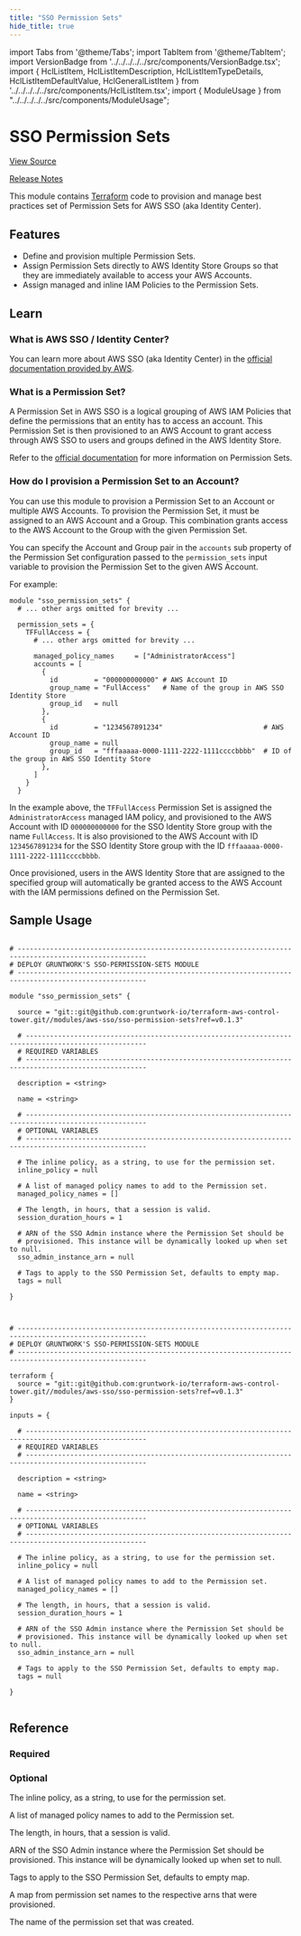 ```yaml
---
title: "SSO Permission Sets"
hide_title: true
---
```


import Tabs from '@theme/Tabs';
import TabItem from '@theme/TabItem';
import VersionBadge from '../../../../../src/components/VersionBadge.tsx';
import { HclListItem, HclListItemDescription, HclListItemTypeDetails, HclListItemDefaultValue, HclGeneralListItem } from '../../../../../src/components/HclListItem.tsx';
import { ModuleUsage } from "../../../../../src/components/ModuleUsage";

<VersionBadge repoTitle="Control Tower" version="0.1.3" />

# SSO Permission Sets

<a href="https://github.com/gruntwork-io/terraform-aws-control-tower/tree/v0.1.3/modules/aws-sso/sso-permission-sets" className="link-button" title="View the source code for this module in GitHub.">View Source</a>

<a href="https://github.com/gruntwork-io/terraform-aws-control-tower/releases?q=sso-permission-sets" className="link-button" title="Release notes for only versions which impacted this module.">Release Notes</a>

This module contains [Terraform](https://www.terraform.io) code to provision and manage best practices set of Permission Sets for AWS SSO (aka Identity Center).

## Features

*   Define and provision multiple Permission Sets.
*   Assign Permission Sets directly to AWS Identity Store Groups so that they are immediately available to access your AWS
    Accounts.
*   Assign managed and inline IAM Policies to the Permission Sets.

## Learn

### What is AWS SSO / Identity Center?

You can learn more about AWS SSO (aka Identity Center) in the [official documentation provided by
AWS](https://docs.aws.amazon.com/singlesignon/latest/userguide/what-is.html).

### What is a Permission Set?

A Permission Set in AWS SSO is a logical grouping of AWS IAM Policies that define the permissions that an entity has to
access an account. This Permission Set is then provisioned to an AWS Account to grant access through AWS SSO to users
and groups defined in the AWS Identity Store.

Refer to the [official
documentation](https://docs.aws.amazon.com/singlesignon/latest/userguide/permissionsetsconcept.html) for more
information on Permission Sets.

### How do I provision a Permission Set to an Account?

You can use this module to provision a Permission Set to an Account or multiple AWS Accounts. To provision the
Permission Set, it must be assigned to an AWS Account and a Group. This combination grants access to the AWS Account to
the Group with the given Permission Set.

You can specify the Account and Group pair in the `accounts` sub property of the Permission Set configuration passed to
the `permission_sets` input variable to provision the Permission Set to the given AWS Account.

For example:

```hcl
module "sso_permission_sets" {
  # ... other args omitted for brevity ...

  permission_sets = {
    TFFullAccess = {
      # ... other args omitted for brevity ...

      managed_policy_names     = ["AdministratorAccess"]
      accounts = [
        {
          id         = "000000000000" # AWS Account ID
          group_name = "FullAccess"   # Name of the group in AWS SSO Identity Store
          group_id   = null
        },
        {
          id         = "1234567891234"                         # AWS Account ID
          group_name = null
          group_id   = "fffaaaaa-0000-1111-2222-1111ccccbbbb"  # ID of the group in AWS SSO Identity Store
        },
      ]
    }
  }
```

In the example above, the `TFFullAccess` Permission Set is assigned the `AdministratorAccess` managed IAM policy, and
provisioned to the AWS Account with ID `000000000000` for the SSO Identity Store group with the name `FullAccess`. It is
also provisioned to the AWS Account with ID `1234567891234` for the SSO Identity Store group with the ID
`fffaaaaa-0000-1111-2222-1111ccccbbbb`.

Once provisioned, users in the AWS Identity Store that are assigned to the specified group will automatically be granted
access to the AWS Account with the IAM permissions defined on the Permission Set.

## Sample Usage

<Tabs>
<TabItem value="terraform" label="Terraform" default>

```hcl title="main.tf"

# ------------------------------------------------------------------------------------------------------
# DEPLOY GRUNTWORK'S SSO-PERMISSION-SETS MODULE
# ------------------------------------------------------------------------------------------------------

module "sso_permission_sets" {

  source = "git::git@github.com:gruntwork-io/terraform-aws-control-tower.git//modules/aws-sso/sso-permission-sets?ref=v0.1.3"

  # ----------------------------------------------------------------------------------------------------
  # REQUIRED VARIABLES
  # ----------------------------------------------------------------------------------------------------

  description = <string>

  name = <string>

  # ----------------------------------------------------------------------------------------------------
  # OPTIONAL VARIABLES
  # ----------------------------------------------------------------------------------------------------

  # The inline policy, as a string, to use for the permission set.
  inline_policy = null

  # A list of managed policy names to add to the Permission set.
  managed_policy_names = []

  # The length, in hours, that a session is valid.
  session_duration_hours = 1

  # ARN of the SSO Admin instance where the Permission Set should be
  # provisioned. This instance will be dynamically looked up when set to null.
  sso_admin_instance_arn = null

  # Tags to apply to the SSO Permission Set, defaults to empty map.
  tags = null

}


```

</TabItem>
<TabItem value="terragrunt" label="Terragrunt" default>

```hcl title="terragrunt.hcl"

# ------------------------------------------------------------------------------------------------------
# DEPLOY GRUNTWORK'S SSO-PERMISSION-SETS MODULE
# ------------------------------------------------------------------------------------------------------

terraform {
  source = "git::git@github.com:gruntwork-io/terraform-aws-control-tower.git//modules/aws-sso/sso-permission-sets?ref=v0.1.3"
}

inputs = {

  # ----------------------------------------------------------------------------------------------------
  # REQUIRED VARIABLES
  # ----------------------------------------------------------------------------------------------------

  description = <string>

  name = <string>

  # ----------------------------------------------------------------------------------------------------
  # OPTIONAL VARIABLES
  # ----------------------------------------------------------------------------------------------------

  # The inline policy, as a string, to use for the permission set.
  inline_policy = null

  # A list of managed policy names to add to the Permission set.
  managed_policy_names = []

  # The length, in hours, that a session is valid.
  session_duration_hours = 1

  # ARN of the SSO Admin instance where the Permission Set should be
  # provisioned. This instance will be dynamically looked up when set to null.
  sso_admin_instance_arn = null

  # Tags to apply to the SSO Permission Set, defaults to empty map.
  tags = null

}


```

</TabItem>
</Tabs>




## Reference

<Tabs>
<TabItem value="inputs" label="Inputs" default>

### Required

<HclListItem name="description" requirement="required" type="string">
</HclListItem>

<HclListItem name="name" requirement="required" type="string">
</HclListItem>

### Optional

<HclListItem name="inline_policy" requirement="optional" type="string">
<HclListItemDescription>

The inline policy, as a string, to use for the permission set.

</HclListItemDescription>
<HclListItemDefaultValue defaultValue="null"/>
</HclListItem>

<HclListItem name="managed_policy_names" requirement="optional" type="list(string)">
<HclListItemDescription>

A list of managed policy names to add to the Permission set.

</HclListItemDescription>
<HclListItemDefaultValue defaultValue="[]"/>
</HclListItem>

<HclListItem name="session_duration_hours" requirement="optional" type="number">
<HclListItemDescription>

The length, in hours, that a session is valid.

</HclListItemDescription>
<HclListItemDefaultValue defaultValue="1"/>
</HclListItem>

<HclListItem name="sso_admin_instance_arn" requirement="optional" type="string">
<HclListItemDescription>

ARN of the SSO Admin instance where the Permission Set should be provisioned. This instance will be dynamically looked up when set to null.

</HclListItemDescription>
<HclListItemDefaultValue defaultValue="null"/>
</HclListItem>

<HclListItem name="tags" requirement="optional" type="map(string)">
<HclListItemDescription>

Tags to apply to the SSO Permission Set, defaults to empty map.

</HclListItemDescription>
<HclListItemDefaultValue defaultValue="null"/>
</HclListItem>

</TabItem>
<TabItem value="outputs" label="Outputs">

<HclListItem name="arn">
<HclListItemDescription>

A map from permission set names to the respective arns that were provisioned.

</HclListItemDescription>
</HclListItem>

<HclListItem name="name">
<HclListItemDescription>

The name of the permission set that was created.

</HclListItemDescription>
</HclListItem>

</TabItem>
</Tabs>


<!-- ##DOCS-SOURCER-START
{
  "originalSources": [
    "https://github.com/gruntwork-io/terraform-aws-control-tower/tree/v0.1.3/modules/sso-permission-sets/readme.md",
    "https://github.com/gruntwork-io/terraform-aws-control-tower/tree/v0.1.3/modules/sso-permission-sets/variables.tf",
    "https://github.com/gruntwork-io/terraform-aws-control-tower/tree/v0.1.3/modules/sso-permission-sets/outputs.tf"
  ],
  "sourcePlugin": "module-catalog-api",
  "hash": "6f2ec26027da0fce18857c928b1ea1db"
}
##DOCS-SOURCER-END -->
